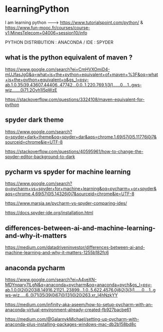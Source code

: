 # learningPython
I am learning python ---> https://www.tutorialspoint.com/python/ & https://www.fun-mooc.fr/courses/course-v1:MinesTelecom+04006+session10/info

PYTHON DISTRIBUTION : ANACONDA /
IDE : SPYDER

## what is the python equivalent of maven ?

https://www.google.com/search?ei=CmHVXOmiD4-mUJfasJgG&q=what+is+the+python+equivalent+of+maven+%3F&oq=what+is+the+python+equivalent+o&gs_l=psy-ab.1.0.35i39.43607.44406..47742...0.0..1.220.769.1j3j1......0....1..gws-wiz.......0i71.2Ovh1I5pWzE

https://stackoverflow.com/questions/3324108/maven-equivalent-for-python

## spyder dark theme

https://www.google.com/search?q=spyder+dark+theme&oq=spyder+dar&aqs=chrome.1.69i57j0l5.11776j0j7&sourceid=chrome&ie=UTF-8

https://stackoverflow.com/questions/40595961/how-to-change-the-spyder-editor-background-to-dark

## pycharm vs spyder for machine learning

https://www.google.com/search?q=pycharm+vs+spyder+for+machine+learning&oq=pycharm++or+spyder&aqs=chrome.4.69i57j0l5.14326j0j7&sourceid=chrome&ie=UTF-8

https://www.marsja.se/pycharm-vs-spyder-comparing-ides/

https://docs.spyder-ide.org/installation.html

## differences-between-ai-and-machine-learning-and-why-it-matters

https://medium.com/datadriveninvestor/differences-between-ai-and-machine-learning-and-why-it-matters-1255b182fc6

## anaconda pycharm

https://www.google.com/search?ei=A4veXN-MDYnqary7lLgN&q=anaconda+pycharm&oq=anaconda+pych&gs_l=psy-ab.1.0.0l2j0i203l8.14916.21121..23899...1.0..5.622.4576.0j8j2j3j3j1......0....1..gws-wiz.....6..0i71j35i39j0i67j0i131j0i20i263.xr_I4hNzkYY

https://medium.com/infinity-aka-aseem/how-to-setup-pycharm-with-an-anaconda-virtual-environment-already-created-fb927bacbe61

https://medium.com/@GalarnykMichael/setting-up-pycharm-with-anaconda-plus-installing-packages-windows-mac-db2b158bd8c
